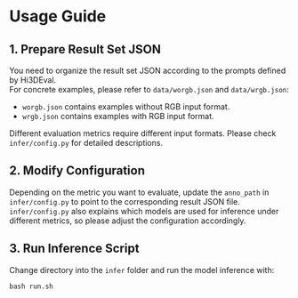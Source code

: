 # Usage Guide

## 1. Prepare Result Set JSON
You need to organize the result set JSON according to the prompts defined by Hi3DEval.  
For concrete examples, please refer to `data/worgb.json` and `data/wrgb.json`:  
- `worgb.json` contains examples without RGB input format.  
- `wrgb.json` contains examples with RGB input format.  

Different evaluation metrics require different input formats. Please check `infer/config.py` for detailed descriptions.

## 2. Modify Configuration
Depending on the metric you want to evaluate, update the `anno_path` in `infer/config.py` to point to the corresponding result JSON file.  
`infer/config.py` also explains which models are used for inference under different metrics, so please adjust the configuration accordingly.

## 3. Run Inference Script
Change directory into the `infer` folder and run the model inference with:

```
bash run.sh
```